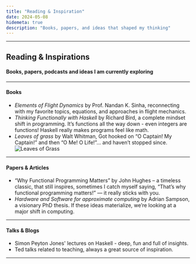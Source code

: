 ```yaml
---
title: "Reading & Inspiration"
date: 2024-05-08
hidemeta: true
description: "Books, papers, and ideas that shaped my thinking"
---
```


---
## Reading & Inspirations
#### Books, papers, podcasts and ideas I am currently exploring

---

#### Books

- *Elements of Flight Dynamics* by Prof. Nandan K. Sinha, reconnecting with my favorite topics, equations, and approaches in flight mechanics.
- *Thinking Functionally with Haskell* by Richard Bird, a complete mindset shift in programming. It’s functions all the way down - even integers are functions! Haskell really makes programs feel like math.
- *Leaves of grass* by Walt Whitman, Got hooked on “O Captain! My Captain!” and then “O Me! O Life!”… and haven’t stopped since.
![Leaves of Grass](/images/log.jpg)

---

#### Papers & Articles

- “Why Functional Programming Matters” by John Hughes – a timeless classic, that still inspires, sometimes I catch myself saying, “That’s why functional programming matters!” — it really sticks with you.
- *Hardware and Software for approximate computing* by Adrian Sampson, a visionary PhD thesis. If these ideas materialize, we’re looking at a major shift in computing.

---

#### Talks & Blogs

- Simon Peyton Jones' lectures on Haskell - deep, fun and full of insights. 
- Ted talks related to teaching, always a great source of inspiration.
---

